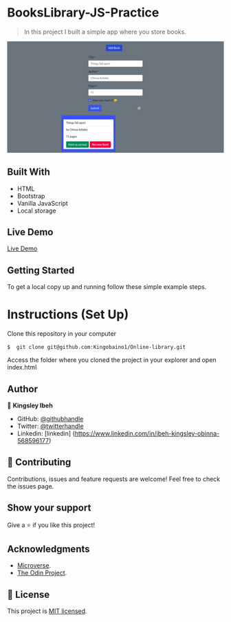 # BooksLibrary-JS-Practice

> In this project I built a simple app where you store books.

![screenshot](./images/lib.png)

## Built With

- HTML
- Bootstrap
- Vanilla JavaScript
- Local storage

## Live Demo
[Live Demo](https://kingobaino1.github.io/Online-library/.)

## Getting Started

To get a local copy up and running follow these simple example steps.

# Instructions (Set Up)

Clone this repository in your computer
```
$  git clone git@github.com:Kingobaino1/Online-library.git
```
Access the folder where you cloned the project in your explorer and open index.html

## Author

👤 **Kingsley Ibeh**

- GitHub: [@githubhandle](https://github.com/Kingobaino1)
- Twitter: [@twitterhandle](https://twitter.com/ibehkingso)
- Linkedin: [linkedin] (https://www.linkedin.com/in/ibeh-kingsley-obinna-568596177)

## 🤝 Contributing

Contributions, issues and feature requests are welcome!
Feel free to check the issues page.

## Show your support

Give a ⭐️ if you like this project!

## Acknowledgments

- [Microverse](https://www.microverse.org/).
- [The Odin Project](https://www.theodinproject.com/).

## 📝 License

This project is [MIT licensed](/LICENSE).